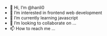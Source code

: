 - 👋 Hi, I’m @hanli0
- 👀 I’m interested in frontend web development
- 🌱 I’m currently learning javascript
- 💞️ I’m looking to collaborate on ...
- 📫 How to reach me ...

<!---
hanli0/hanli0 is a ✨ special ✨ repository because its `README.md` (this file) appears on your GitHub profile.
You can click the Preview link to take a look at your changes.
--->
